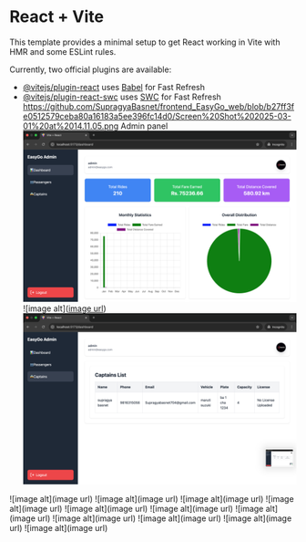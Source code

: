 # React + Vite

This template provides a minimal setup to get React working in Vite with HMR and some ESLint rules.

Currently, two official plugins are available:

- [@vitejs/plugin-react](https://github.com/vitejs/vite-plugin-react/blob/main/packages/plugin-react/README.md) uses [Babel](https://babeljs.io/) for Fast Refresh
- [@vitejs/plugin-react-swc](https://github.com/vitejs/vite-plugin-react-swc) uses [SWC](https://swc.rs/) for Fast Refresh
https://github.com/SupragyaBasnet/frontend_EasyGo_web/blob/b27ff3fe0512579ceba80a16183a5ee396fc14d0/Screen%20Shot%202025-03-01%20at%2014.11.05.png
Admin panel
![image alt](https://github.com/SupragyaBasnet/frontend_EasyGo_web/blob/b27ff3fe0512579ceba80a16183a5ee396fc14d0/Screen%20Shot%202025-03-01%20at%2014.11.05.png)
![image alt]([image url](https://github.com/SupragyaBasnet/frontend_EasyGo_web/blob/5a54d85c1dbad4c5196ac451f01e0262a0beb006/Screen%20Shot%202025-03-01%20at%2014.11.09.png))
![image alt](https://github.com/SupragyaBasnet/frontend_EasyGo_web/blob/5a54d85c1dbad4c5196ac451f01e0262a0beb006/Screen%20Shot%202025-03-01%20at%2014.11.13.png)

![image alt](image url)
![image alt](image url)
![image alt](image url)
![image alt](image url)
![image alt](image url)
![image alt](image url)
![image alt](image url)
![image alt](image url)
![image alt](image url)
![image alt](image url)
![image alt](image url)



